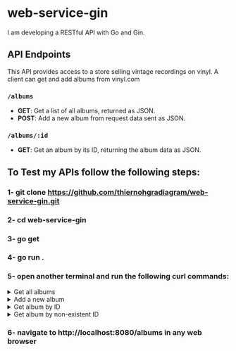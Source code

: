 # web-service-gin

I am developing a RESTful API with Go and Gin.

## API Endpoints

This API provides access to a store selling vintage recordings on vinyl. A client can get and add albums from vinyl.com

### `/albums`

*   **GET**: Get a list of all albums, returned as JSON.
*   **POST**: Add a new album from request data sent as JSON.

### `/albums/:id`

*   **GET**: Get an album by its ID, returning the album data as JSON.

## To Test my APIs follow the following steps:
### 1- git clone https://github.com/thiernohgradiagram/web-service-gin.git
### 2- cd web-service-gin
### 3- go get
### 4- go run .
### 5- open another terminal and run the following curl commands:
<details>
<summary>Get all albums</summary>

```bash
curl http://localhost:8080/albums
```
</details>

<details>
<summary>Add a new album</summary>

```bash
curl http://localhost:8080/albums \
    --include --header \
    "Content-Type: application/json" \
    --request "POST" --data \
    '{"id": "4","title": "The Modern Sound of Betty Carter","artist": "Betty Carter","price": 49.99}'
```

</details>

<details>
<summary>Get album by ID</summary>

```bash
curl http://localhost:8080/albums/2
```
</details>

<details>
<summary>Get album by non-existent ID</summary>

```bash
curl http://localhost:8080/albums/222
```
</details>

### 6- navigate to http://localhost:8080/albums in any web browser 